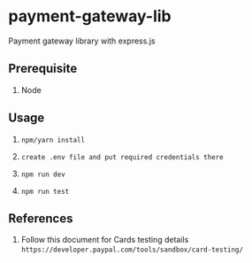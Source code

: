 # payment-gateway-lib

Payment gateway library with express.js

## Prerequisite

1. Node

## Usage

1. `npm/yarn install`

2. `create .env file and put required credentials there`

3. `npm run dev`

3. `npm run test`

## References

1. Follow this document for Cards testing details
   `https://developer.paypal.com/tools/sandbox/card-testing/`
